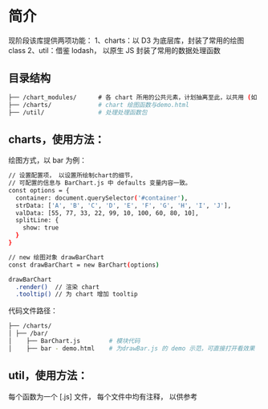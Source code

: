 # 简介
现阶段该库提供两项功能：
1、charts：以 D3 为底层库，封装了常用的绘图 class
2、util：借鉴 lodash， 以原生 JS 封装了常用的数据处理函数

## 目录结构
```bash
├── /chart_modules/      # 各 chart 所用的公共元素，计划抽离至此，以共用 (如 splitline/tooltip 等)
├── /charts/             # chart 绘图函数与demo.html 
├── /util/               # 处理处理函数包
```

## charts，使用方法：
绘图方式，以 bar 为例：
```bash
// 设置配置项， 以设置所绘制chart的细节，
// 可配置的信息与 BarChart.js 中 defaults 变量内容一致。
const options = {
  container: document.querySelector('#container'),
  strData: ['A', 'B', 'C', 'D', 'E', 'F', 'G', 'H', 'I', 'J'],
  valData: [55, 77, 33, 22, 99, 10, 100, 60, 80, 10],
  splitLine: {
    show: true
  }
}

// new 绘图对象 drawBarChart
const drawBarChart = new BarChart(options)

drawBarChart
  .render()  // 渲染 chart
  .tooltip() // 为 chart 增加 tooltip
```



代码文件路径：
```bash
├── /charts/          
│ ├── /bar/       
│    ├── BarChart.js        # 模块代码
│    ├── bar - demo.html    # 为drawBar.js 的 demo 示范，可直接打开看效果
```

## util，使用方法：
每个函数为一个 [.js] 文件， 每个文件中均有注释， 以供参考